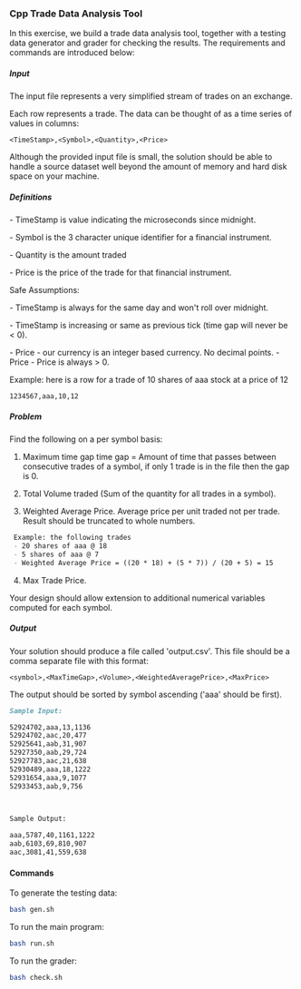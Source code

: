 ### Cpp Trade Data Analysis Tool

In this exercise, we build a trade data analysis tool, together with a testing data generator and grader for checking the results. The requirements and commands are introduced below:

##### Input 

The input file represents a very simplified stream of trades on an exchange.  

Each row represents a trade. The data can be thought of as a time series of values in columns: 

`<TimeStamp>,<Symbol>,<Quantity>,<Price>`

Although the provided input file is small, the solution should be able to handle a source dataset well beyond the amount of memory and hard disk space on your machine.  

##### Definitions

\- TimeStamp is value indicating the microseconds since midnight. 

\- Symbol is the 3 character unique identifier for a financial instrument. 

\- Quantity is the amount traded 

\- Price is the price of the trade for that financial instrument. 

 

Safe Assumptions: 

\- TimeStamp is always for the same day and won't roll over midnight. 

\- TimeStamp is increasing or same as previous tick (time gap will never be < 0). 

\- Price - our currency is an integer based currency. No decimal points. - Price - Price is always > 0. 

 

Example: here is a row for a trade of 10 shares of aaa stock at a price of 12 

```csv
1234567,aaa,10,12
```



##### Problem 

Find the following on a per symbol basis: 

1. Maximum time gap  time gap = Amount of time that passes between consecutive trades of a symbol,   if only 1 trade is in the file then the gap is 0. 

2. Total Volume traded (Sum of the quantity for all trades in a symbol). 

3. Weighted Average Price. Average price per unit traded not per trade.  Result should be truncated to whole numbers. 

 ```markdown
  Example: the following trades 
  - 20 shares of aaa @ 18 
  - 5 shares of aaa @ 7 
  - Weighted Average Price = ((20 * 18) + (5 * 7)) / (20 + 5) = 15 
 ```

4. Max Trade Price. 

Your design should allow extension to additional numerical variables computed for each symbol. 



##### Output

Your solution should produce a file called 'output.csv'. This file should be a comma separate file with this format: 

`<symbol>,<MaxTimeGap>,<Volume>,<WeightedAveragePrice>,<MaxPrice>`

The output should be sorted by symbol ascending ('aaa' should be first). 

 ```markdown
 Sample Input: 
 
 52924702,aaa,13,1136 
 52924702,aac,20,477 
 52925641,aab,31,907 
 52927350,aab,29,724 
 52927783,aac,21,638 
 52930489,aaa,18,1222 
 52931654,aaa,9,1077
 52933453,aab,9,756
 
  
 
 Sample Output: 
 
 aaa,5787,40,1161,1222
 aab,6103,69,810,907
 aac,3081,41,559,638 
 ```



#### Commands

To generate the testing data:

```bash
bash gen.sh
```

To run the main program:

```bash
bash run.sh
```

To run the grader:

```bash
bash check.sh
```

















  